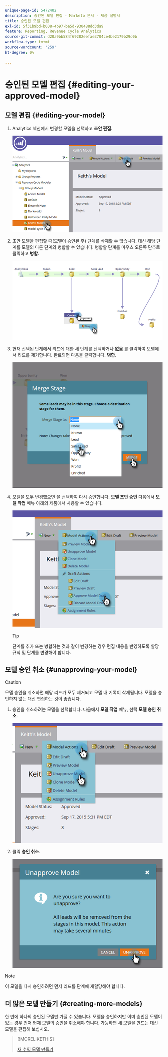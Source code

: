 ```yaml
---
unique-page-id: 5472402
description: 승인된 모델 편집 - Marketo 문서 - 제품 설명서
title: 승인된 모델 편집
exl-id: 5f31b9bd-b008-4b97-ba5d-930488dd3da9
feature: Reporting, Revenue Cycle Analytics
source-git-commit: d20a9bb584f69282eefae3704ce4be2179b29d0b
workflow-type: tm+mt
source-wordcount: '259'
ht-degree: 0%

---
```


# 승인된 모델 편집 {#editing-your-approved-model}

## 모델 편집 {#editing-your-model}

1. Analytics 섹션에서 변경할 모델을 선택하고 **초안 편집**.

   ![](assets/one.png)

1. 초안 모델을 편집할 때(모델이 승인된 후) 단계를 삭제할 수 없습니다. 대신 해당 단계를 모델의 다른 단계와 병합할 수 있습니다. 병합할 단계를 마우스 오른쪽 단추로 클릭하고 **병합**.

   ![](assets/two.png)

1. 현재 선택된 단계에서 리드에 대한 새 단계를 선택하거나 **없음** 를 클릭하여 모델에서 리드를 제거합니다. 완료되면 다음을 클릭합니다. **병합**.

   ![](assets/three.png)

1. 모델을 모두 변경했으면 을 선택하여 다시 승인합니다. **모델 초안 승인** 다음에서 **모델 작업** 메뉴 아래의 제품에서 사용할 수 있습니다.

   ![](assets/four.png)

   >[!TIP]
   >
   >단계를 추가 또는 병합하는 것과 같이 변경하는 경우 편집 내용을 반영하도록 할당 규칙 및 단계를 변경해야 합니다.

## 모델 승인 취소 {#unapproving-your-model}

>[!CAUTION]
>
>모델 승인을 취소하면 해당 리드가 모두 제거되고 모델 내 기록이 삭제됩니다. 모델을 승인하지 않는 대신 편집하는 것이 좋습니다.

1. 승인을 취소하려는 모델을 선택합니다. 다음에서 **모델 작업** 메뉴, 선택 **모델 승인 취소**.

   ![](assets/five.png)

1. 클릭 **승인 취소**.

   ![](assets/six.png)

>[!NOTE]
>
>이 모델을 다시 승인하려면 먼저 리드를 단계에 재할당해야 합니다.

## 더 많은 모델 만들기 {#creating-more-models}

한 번에 하나의 승인된 모델만 가질 수 있습니다. 모델을 승인하지만 이미 승인된 모델이 있는 경우 먼저 현재 모델의 승인을 취소해야 합니다. 가능하면 새 모델을 만드는 대신 모델을 편집해 보십시오.

>[!MORELIKETHIS]
>
>[새 수익 모델 만들기](/help/marketo/product-docs/reporting/revenue-cycle-analytics/revenue-cycle-models/create-a-new-revenue-model.md)
